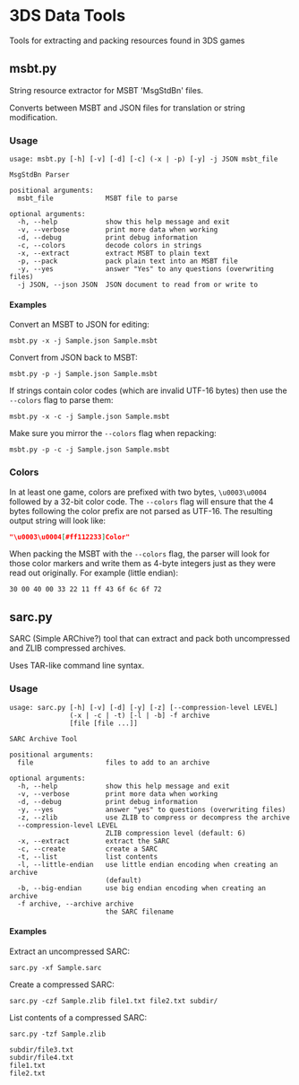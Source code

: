 # 3DS Data Tools
Tools for extracting and packing resources found in 3DS games


## msbt.py
String resource extractor for MSBT 'MsgStdBn' files.

Converts between MSBT and JSON files for translation or string modification.

### Usage

```
usage: msbt.py [-h] [-v] [-d] [-c] (-x | -p) [-y] -j JSON msbt_file

MsgStdBn Parser

positional arguments:
  msbt_file             MSBT file to parse

optional arguments:
  -h, --help            show this help message and exit
  -v, --verbose         print more data when working
  -d, --debug           print debug information
  -c, --colors          decode colors in strings
  -x, --extract         extract MSBT to plain text
  -p, --pack            pack plain text into an MSBT file
  -y, --yes             answer "Yes" to any questions (overwriting files)
  -j JSON, --json JSON  JSON document to read from or write to
```

#### Examples

Convert an MSBT to JSON for editing:

```
msbt.py -x -j Sample.json Sample.msbt
```

Convert from JSON back to MSBT:

```
msbt.py -p -j Sample.json Sample.msbt
```

If strings contain color codes (which are invalid UTF-16 bytes) then use the `--colors` flag to parse them:

```
msbt.py -x -c -j Sample.json Sample.msbt
```

Make sure you mirror the `--colors` flag when repacking:

```
msbt.py -p -c -j Sample.json Sample.msbt
```


### Colors

In at least one game, colors are prefixed with two bytes, `\u0003\u0004` followed by a 32-bit color code.  The `--colors` flag will ensure that the 4 bytes following the color prefix are not parsed as UTF-16.  The resulting output string will look like:

```json
"\u0003\u0004[#ff112233]Color"
```

When packing the MSBT with the `--colors` flag, the parser will look for those color markers and write them as 4-byte integers just as they were read out originally.  For example (little endian):

```
30 00 40 00 33 22 11 ff 43 6f 6c 6f 72
```

## sarc.py
SARC (Simple ARChive?) tool that can extract and pack both uncompressed and ZLIB compressed archives.

Uses TAR-like command line syntax.

### Usage

```
usage: sarc.py [-h] [-v] [-d] [-y] [-z] [--compression-level LEVEL]
               (-x | -c | -t) [-l | -b] -f archive
               [file [file ...]]

SARC Archive Tool

positional arguments:
  file                  files to add to an archive

optional arguments:
  -h, --help            show this help message and exit
  -v, --verbose         print more data when working
  -d, --debug           print debug information
  -y, --yes             answer "yes" to questions (overwriting files)
  -z, --zlib            use ZLIB to compress or decompress the archive
  --compression-level LEVEL
                        ZLIB compression level (default: 6)
  -x, --extract         extract the SARC
  -c, --create          create a SARC
  -t, --list            list contents
  -l, --little-endian   use little endian encoding when creating an archive
                        (default)
  -b, --big-endian      use big endian encoding when creating an archive
  -f archive, --archive archive
                        the SARC filename
```

#### Examples

Extract an uncompressed SARC:

```
sarc.py -xf Sample.sarc
```

Create a compressed SARC:

```
sarc.py -czf Sample.zlib file1.txt file2.txt subdir/
```

List contents of a compressed SARC:

```
sarc.py -tzf Sample.zlib
```
```
subdir/file3.txt
subdir/file4.txt
file1.txt
file2.txt
```
